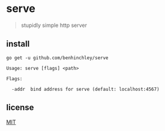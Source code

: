 # serve
> stupidly simple http server

## install
`go get -u github.com/benhinchley/serve`

```
Usage: serve [flags] <path>

Flags:

  -addr  bind address for serve (default: localhost:4567)
```

## license
[MIT](LICENSE)